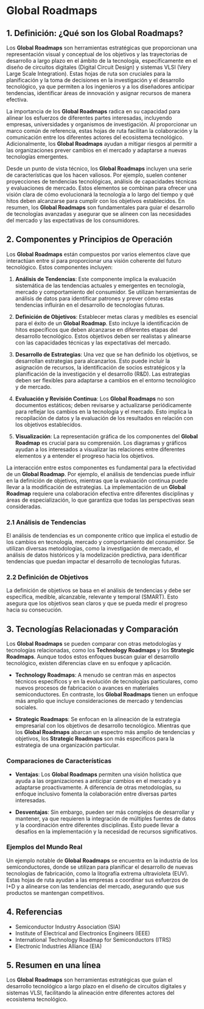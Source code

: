 # Global Roadmaps

## 1. Definición: ¿Qué son los **Global Roadmaps**?
Los **Global Roadmaps** son herramientas estratégicas que proporcionan una representación visual y conceptual de los objetivos y las trayectorias de desarrollo a largo plazo en el ámbito de la tecnología, específicamente en el diseño de circuitos digitales (Digital Circuit Design) y sistemas VLSI (Very Large Scale Integration). Estas hojas de ruta son cruciales para la planificación y la toma de decisiones en la investigación y el desarrollo tecnológico, ya que permiten a los ingenieros y a los diseñadores anticipar tendencias, identificar áreas de innovación y asignar recursos de manera efectiva.

La importancia de los **Global Roadmaps** radica en su capacidad para alinear los esfuerzos de diferentes partes interesadas, incluyendo empresas, universidades y organismos de investigación. Al proporcionar un marco común de referencia, estas hojas de ruta facilitan la colaboración y la comunicación entre los diferentes actores del ecosistema tecnológico. Adicionalmente, los **Global Roadmaps** ayudan a mitigar riesgos al permitir a las organizaciones prever cambios en el mercado y adaptarse a nuevas tecnologías emergentes.

Desde un punto de vista técnico, los **Global Roadmaps** incluyen una serie de características que los hacen valiosos. Por ejemplo, suelen contener proyecciones de tendencias tecnológicas, análisis de capacidades técnicas y evaluaciones de mercado. Estos elementos se combinan para ofrecer una visión clara de cómo evolucionará la tecnología a lo largo del tiempo y qué hitos deben alcanzarse para cumplir con los objetivos establecidos. En resumen, los **Global Roadmaps** son fundamentales para guiar el desarrollo de tecnologías avanzadas y asegurar que se alineen con las necesidades del mercado y las expectativas de los consumidores.

## 2. Componentes y Principios de Operación
Los **Global Roadmaps** están compuestos por varios elementos clave que interactúan entre sí para proporcionar una visión coherente del futuro tecnológico. Estos componentes incluyen:

1. **Análisis de Tendencias**: Este componente implica la evaluación sistemática de las tendencias actuales y emergentes en tecnología, mercado y comportamiento del consumidor. Se utilizan herramientas de análisis de datos para identificar patrones y prever cómo estas tendencias influirán en el desarrollo de tecnologías futuras.

2. **Definición de Objetivos**: Establecer metas claras y medibles es esencial para el éxito de un **Global Roadmap**. Esto incluye la identificación de hitos específicos que deben alcanzarse en diferentes etapas del desarrollo tecnológico. Estos objetivos deben ser realistas y alinearse con las capacidades técnicas y las expectativas del mercado.

3. **Desarrollo de Estrategias**: Una vez que se han definido los objetivos, se desarrollan estrategias para alcanzarlos. Esto puede incluir la asignación de recursos, la identificación de socios estratégicos y la planificación de la investigación y el desarrollo (R&D). Las estrategias deben ser flexibles para adaptarse a cambios en el entorno tecnológico y de mercado.

4. **Evaluación y Revisión Continua**: Los **Global Roadmaps** no son documentos estáticos; deben revisarse y actualizarse periódicamente para reflejar los cambios en la tecnología y el mercado. Esto implica la recopilación de datos y la evaluación de los resultados en relación con los objetivos establecidos.

5. **Visualización**: La representación gráfica de los componentes del **Global Roadmap** es crucial para su comprensión. Los diagramas y gráficos ayudan a los interesados a visualizar las relaciones entre diferentes elementos y a entender el progreso hacia los objetivos.

La interacción entre estos componentes es fundamental para la efectividad de un **Global Roadmap**. Por ejemplo, el análisis de tendencias puede influir en la definición de objetivos, mientras que la evaluación continua puede llevar a la modificación de estrategias. La implementación de un **Global Roadmap** requiere una colaboración efectiva entre diferentes disciplinas y áreas de especialización, lo que garantiza que todas las perspectivas sean consideradas.

### 2.1 Análisis de Tendencias
El análisis de tendencias es un componente crítico que implica el estudio de los cambios en tecnología, mercado y comportamiento del consumidor. Se utilizan diversas metodologías, como la investigación de mercado, el análisis de datos históricos y la modelización predictiva, para identificar tendencias que puedan impactar el desarrollo de tecnologías futuras.

### 2.2 Definición de Objetivos
La definición de objetivos se basa en el análisis de tendencias y debe ser específica, medible, alcanzable, relevante y temporal (SMART). Esto asegura que los objetivos sean claros y que se pueda medir el progreso hacia su consecución.

## 3. Tecnologías Relacionadas y Comparación
Los **Global Roadmaps** se pueden comparar con otras metodologías y tecnologías relacionadas, como los **Technology Roadmaps** y los **Strategic Roadmaps**. Aunque todos estos enfoques buscan guiar el desarrollo tecnológico, existen diferencias clave en su enfoque y aplicación.

- **Technology Roadmaps**: A menudo se centran más en aspectos técnicos específicos y en la evolución de tecnologías particulares, como nuevos procesos de fabricación o avances en materiales semiconductores. En contraste, los **Global Roadmaps** tienen un enfoque más amplio que incluye consideraciones de mercado y tendencias sociales.

- **Strategic Roadmaps**: Se enfocan en la alineación de la estrategia empresarial con los objetivos de desarrollo tecnológico. Mientras que los **Global Roadmaps** abarcan un espectro más amplio de tendencias y objetivos, los **Strategic Roadmaps** son más específicos para la estrategia de una organización particular.

### Comparaciones de Características
- **Ventajas**: Los **Global Roadmaps** permiten una visión holística que ayuda a las organizaciones a anticipar cambios en el mercado y a adaptarse proactivamente. A diferencia de otras metodologías, su enfoque inclusivo fomenta la colaboración entre diversas partes interesadas.

- **Desventajas**: Sin embargo, pueden ser más complejos de desarrollar y mantener, ya que requieren la integración de múltiples fuentes de datos y la coordinación entre diferentes disciplinas. Esto puede llevar a desafíos en la implementación y la necesidad de recursos significativos.

### Ejemplos del Mundo Real
Un ejemplo notable de **Global Roadmaps** se encuentra en la industria de los semiconductores, donde se utilizan para planificar el desarrollo de nuevas tecnologías de fabricación, como la litografía extrema ultravioleta (EUV). Estas hojas de ruta ayudan a las empresas a coordinar sus esfuerzos de I+D y a alinearse con las tendencias del mercado, asegurando que sus productos se mantengan competitivos.

## 4. Referencias
- Semiconductor Industry Association (SIA)
- Institute of Electrical and Electronics Engineers (IEEE)
- International Technology Roadmap for Semiconductors (ITRS)
- Electronic Industries Alliance (EIA)

## 5. Resumen en una línea
Los **Global Roadmaps** son herramientas estratégicas que guían el desarrollo tecnológico a largo plazo en el diseño de circuitos digitales y sistemas VLSI, facilitando la alineación entre diferentes actores del ecosistema tecnológico.